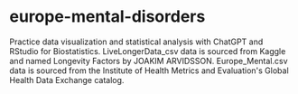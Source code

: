 # europe-mental-disorders
Practice data visualization and statistical analysis with ChatGPT and RStudio for Biostatistics.
LiveLongerData_csv data is sourced from Kaggle and named Longevity Factors by JOAKIM ARVIDSSON. 
Europe_Mental.csv data is sourced from the Institute of Health Metrics and Evaluation's Global Health Data Exchange catalog.
